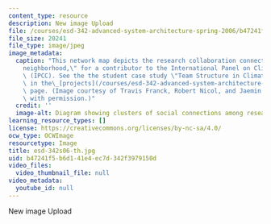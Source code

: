 ```yaml
---
content_type: resource
description: New image Upload
file: /courses/esd-342-advanced-system-architecture-spring-2006/b47241f5b6d141e4ec7d342f3979150d_esd-342s06-th.jpg
file_size: 20241
file_type: image/jpeg
image_metadata:
  caption: "This network map depicts the research collaboration connections, or \"\
    neighborhood,\" for a contributor to the International Panel on Climate Change\
    \ (IPCC). See the the student case study \"Team Structure in Climate Change Research\"\
    \ in the\_[projects](/courses/esd-342-advanced-system-architecture-spring-2006/pages/projects)\
    \ page. (Image courtesy of Travis Franck, Robert Nicol, and Jaemin Song. Used\
    \ with permission.)"
  credit: ''
  image-alt: Diagram showing clusters of social connections among researchers.
learning_resource_types: []
license: https://creativecommons.org/licenses/by-nc-sa/4.0/
ocw_type: OCWImage
resourcetype: Image
title: esd-342s06-th.jpg
uid: b47241f5-b6d1-41e4-ec7d-342f3979150d
video_files:
  video_thumbnail_file: null
video_metadata:
  youtube_id: null
---
```

New image Upload